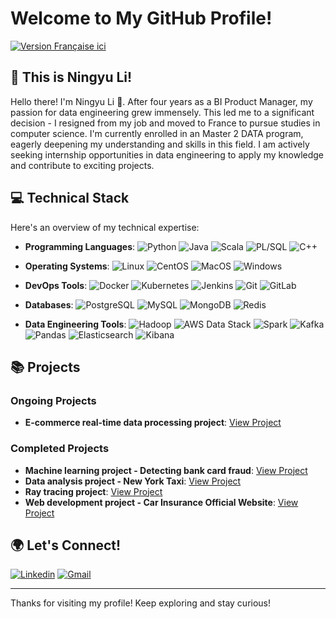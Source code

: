 # Welcome to My GitHub Profile!

[![Version Française ici](https://img.shields.io/badge/Version%20Fran%C3%A7aise%20ici-4406BF)](https://github.com/PetitPoissonL/PetitPoissonL/blob/main/readme_fr.md)

## 🌟 This is Ningyu Li!

Hello there! I'm Ningyu Li 🚀. After four years as a BI Product Manager, my passion for data engineering grew immensely. This led me to a significant decision - I resigned from my job and moved to France to pursue studies in computer science. I'm currently enrolled in an Master 2 DATA program, eagerly deepening my understanding and skills in this field. I am actively seeking internship opportunities in data engineering to apply my knowledge and contribute to exciting projects.

## 💻 Technical Stack

Here's an overview of my technical expertise:

- **Programming Languages**: ![Python](https://img.shields.io/badge/-Python-black?style=flat-square&logo=python) ![Java](https://img.shields.io/badge/-Java-black?style=flat-square&logo=java) ![Scala](https://img.shields.io/badge/-Scala-black?style=flat-square&logo=scala) ![PL/SQL](https://img.shields.io/badge/-PL%2FSQL-black?style=flat-square&logo=oracle) ![C++](https://img.shields.io/badge/-C++-black?style=flat-square&logo=cplusplus)

- **Operating Systems**: ![Linux](https://img.shields.io/badge/-Linux-black?style=flat-square&logo=linux) ![CentOS](https://img.shields.io/badge/-CentOS-black?style=flat-square&logo=centos) ![MacOS](https://img.shields.io/badge/-MacOS-black?style=flat-square&logo=apple) ![Windows](https://img.shields.io/badge/-Windows-black?style=flat-square&logo=windows)

- **DevOps Tools**: ![Docker](https://img.shields.io/badge/-Docker-black?style=flat-square&logo=docker) ![Kubernetes](https://img.shields.io/badge/-Kubernetes-black?style=flat-square&logo=kubernetes) ![Jenkins](https://img.shields.io/badge/-Jenkins-black?style=flat-square&logo=jenkins) ![Git](https://img.shields.io/badge/-Git-black?style=flat-square&logo=git) ![GitLab](https://img.shields.io/badge/-GitLab-black?style=flat-square&logo=gitlab)

- **Databases**: ![PostgreSQL](https://img.shields.io/badge/-PostgreSQL-black?style=flat-square&logo=postgresql) ![MySQL](https://img.shields.io/badge/-MySQL-black?style=flat-square&logo=mysql) ![MongoDB](https://img.shields.io/badge/-MongoDB-black?style=flat-square&logo=mongodb) ![Redis](https://img.shields.io/badge/-Redis-black?style=flat-square&logo=redis)

- **Data Engineering Tools**: ![Hadoop](https://img.shields.io/badge/-Hadoop-black?style=flat-square&logo=apachehadoop) ![AWS Data Stack](https://img.shields.io/badge/-AWS_Data_Stack-black?style=flat-square&logo=amazonaws) ![Spark](https://img.shields.io/badge/-Spark-black?style=flat-square&logo=apachespark) ![Kafka](https://img.shields.io/badge/-Kafka-black?style=flat-square&logo=apachekafka) ![Pandas](https://img.shields.io/badge/-Pandas-black?style=flat-square&logo=pandas) ![Elasticsearch](https://img.shields.io/badge/-Elasticsearch-black?style=flat-square&logo=elasticsearch) ![Kibana](https://img.shields.io/badge/-Kibana-black?style=flat-square&logo=kibana)

## 📚 Projects

### Ongoing Projects

- **E-commerce real-time data processing project**: [View Project](https://github.com/PetitPoissonL/Spark_Streaming_Real_Time)

### Completed Projects

- **Machine learning project - Detecting bank card fraud**: [View Project](https://github.com/PetitPoissonL/Machine_learning_project_Detecting_credit_card_fraud)
- **Data analysis project - New York Taxi**: [View Project](https://github.com/PetitPoissonL/Big-Data-Technologies/blob/main/homework03/homework03.ipynb)
- **Ray tracing project**: [View Project](https://github.com/PetitPoissonL/Ray_tracing)
- **Web development project - Car Insurance Official Website**: [View Project](https://github.com/PetitPoissonL/Web_development_project)

## 🌍 Let's Connect!

[![Linkedin](https://img.shields.io/badge/-LinkedIn-blue?style=flat&logo=Linkedin&logoColor=white)](https://www.linkedin.com/in/ningyu-li/)
[![Gmail](https://img.shields.io/badge/-Gmail-c14438?style=flat&logo=Gmail&logoColor=white)](leeningyu@gmail.com)

---

Thanks for visiting my profile! Keep exploring and stay curious!
